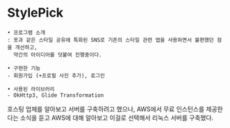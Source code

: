 # StylePick

	• 프로그램 소개
	: 옷과 같은 스타일 공유에 특화된 SNS로 기존의 스타일 관련 앱을 사용하면서 불편했던 점을 개선하고, 
	  약간의 아이디어를 덧붙여 진행중이다.
	
	• 구현한 기능
	- 회원가입 (+프로필 사진 추가), 로그인
	
	• 사용된 라이브러리
	- OkHttp3, Glide Transformation

호스팅 업체를 알아보고 서버를 구축하려고 했으나, AWS에서 무료 인스턴스를 제공한다는 소식을 듣고 
AWS에 대해 알아보고 이걸로 선택해서 리눅스 서버를 구축했다.
